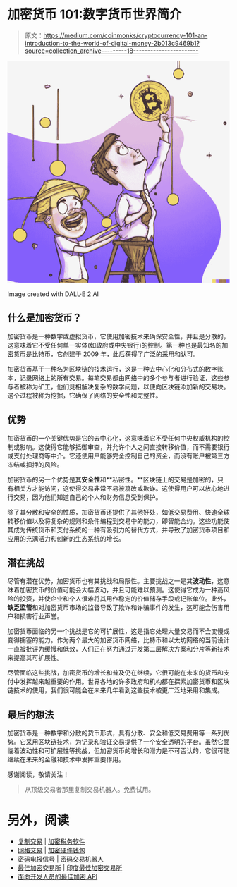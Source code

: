 # 加密货币 101:数字货币世界简介

> 原文：<https://medium.com/coinmonks/cryptocurrency-101-an-introduction-to-the-world-of-digital-money-2b013c9469b1?source=collection_archive---------18----------------------->

![](img/d2168bb17c1b4c2050835f79ba4bbc6c.png)

Image created with DALL·E 2 AI

## 什么是加密货币？

加密货币是一种数字或虚拟货币，它使用加密技术来确保安全性，并且是分散的，这意味着它不受任何单一实体(如政府或中央银行)的控制。第一种也是最知名的加密货币是比特币，它创建于 2009 年，此后获得了广泛的采用和认可。

加密货币基于一种名为区块链的技术运行，这是一种去中心化和分布式的数字账本，记录网络上的所有交易。每笔交易都由网络中的多个参与者进行验证，这些参与者被称为矿工，他们竞相解决复杂的数学问题，以便向区块链添加新的交易块。这个过程被称为挖掘，它确保了网络的安全性和完整性。

## 优势

加密货币的一个关键优势是它的去中心化，这意味着它不受任何中央权威机构的控制或影响。这使得它能够抵御审查，并允许个人之间直接转移价值，而不需要银行或支付处理商等中介。它还使用户能够完全控制自己的资金，而没有账户被第三方冻结或扣押的风险。

加密货币的另一个优势是其**安全性**和**私密性。**区块链上的交易是加密的，只有相关方才能访问，这使得交易非常不易被篡改或欺诈。这使得用户可以放心地进行交易，因为他们知道自己的个人和财务信息受到保护。

除了其分散和安全的性质，加密货币还提供了其他好处，如低交易费用、快速全球转移价值以及将复杂的规则和条件编程到交易中的能力，即智能合约。这些功能使其成为传统货币和支付系统的一种有吸引力的替代方式，并导致了加密货币项目和应用的充满活力和创新的生态系统的增长。

## 潜在挑战

尽管有潜在优势，加密货币也有其挑战和局限性。主要挑战之一是其**波动性**，这意味着加密货币的价值可能会大幅波动，并且可能难以预测。这使得它成为一种高风险的投资，并使企业和个人很难将其用作稳定的价值储存手段或记账单位。此外，**缺乏监管**和对加密货币市场的监督导致了欺诈和诈骗事件的发生，这可能会伤害用户和损害行业声誉。

加密货币面临的另一个挑战是它的可扩展性，这是指它处理大量交易而不会变慢或变得拥塞的能力。作为两个最大的加密货币网络，比特币和以太坊网络的当前设计一直被批评为缓慢和低效，人们正在努力通过开发第二层解决方案和分片等新技术来提高其可扩展性。

尽管面临这些挑战，加密货币的增长和普及仍在继续，它很可能在未来的货币和支付中发挥越来越重要的作用。世界各地的许多政府和机构都在探索加密货币和区块链技术的使用，我们很可能会在未来几年看到这些技术被更广泛地采用和集成。

## 最后的想法

加密货币是一种数字和分散的货币形式，具有分散、安全和低交易费用等一系列优势。它采用区块链技术，为记录和验证交易提供了一个安全透明的平台。虽然它面临着波动性和可扩展性等挑战，但加密货币的增长和潜力是不可否认的，它很可能继续在未来的金融和技术中发挥重要作用。

感谢阅读，敬请关注！

> 从顶级交易者那里复制交易机器人。免费试用。

# 另外，阅读

*   [复制交易](/coinmonks/top-10-crypto-copy-trading-platforms-for-beginners-d0c37c7d698c) | [加密税务软件](/coinmonks/crypto-tax-software-ed4b4810e338)
*   [网格交易](https://coincodecap.com/grid-trading) | [加密硬件钱包](/coinmonks/the-best-cryptocurrency-hardware-wallets-of-2020-e28b1c124069)
*   [密码电报信号](/coinmonks/top-3-telegram-channels-for-crypto-traders-in-2021-8385f4411ff4) | [密码交易机器人](/coinmonks/crypto-trading-bot-c2ffce8acb2a)
*   [最佳加密交易所](/coinmonks/crypto-exchange-dd2f9d6f3769) | [印度最佳加密交易所](/coinmonks/bitcoin-exchange-in-india-7f1fe79715c9)
*   [面向开发人员的最佳加密 API](/coinmonks/best-crypto-apis-for-developers-5efe3a597a9f)